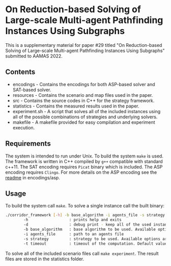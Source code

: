 # On Reduction-based Solving of Large-scale Multi-agent Pathfinding Instances Using Subgraphs
This is a supplementary material for paper #29 titled "On Reduction-based Solving of Large-scale Multi-agent Pathfinding Instances Using Subgraphs" submitted to AAMAS 2022.

## Contents

- encodings - Contains the encodings for both ASP-based solver and SAT-based solver.
- resources - Contains the scenario and map files used in the paper.
- src - Contains the source codes in C++ for the strategy framework.
- statistics - Contains the measured results used in the paper.
- experiment.sh - A script that solves all of the included instances using all of the possible combinations of strategies and underlying solvers.
- makefile - A makefile provided for easy compilation and experiment execution.


## Requirements

The system is intended to run under Unix. To build the system `make` is used. The framework is written in C++ compiled by `g++` compatible with standard c++11. The SAT encoding requires `Picat` binary which is included. The ASP encoding requires `Clingo`. For more details on the ASP encoding see the [readme]() in encodings/asp.

## Usage

To build the system call `make`.
To solve a single instance call the built binary:

``` bash
./corridor_framework [-h] -b base_algorithm -i agents_file -s strategy [-t timeout]
        -h                  : prints help and exits
        -d                  : debug print - keep all of the used instance and output files
        -b base_algorithm   : base algorithm to be used. Available options are sat|asp|asp-teg
        -i agents_file      : path to an agents file
        -s strategy         : strategy to be used. Available options are b|m|p|c
        -t timeout          : timeout of the computation. Default value is 300s
```

To solve all of the included scenario files call `make experiment`. The result files are stored in the statistics folder.

